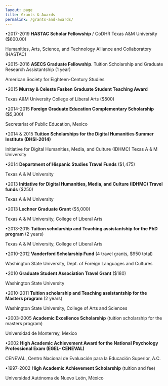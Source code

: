 ```yaml
---
layout: page
title: Grants & Awards
permalink: /grants-and-awards/
---
```



•2017-2019	**HASTAC Scholar Fellowship** / CoDHR Texas A&M University ($600.00)

Humanities, Arts, Science, and Technology Alliance and Collaboratory (HASTAC)


•2015-2016 **ASECS Graduate Fellowship**. Tuition Scholarship and Graduate Research Assistantship (1 year)

American Society for Eighteen-Century Studies


•2015 **Murray & Celeste Fasken Graduate Student Teaching Award**

Texas A&M University College of Liberal Arts ($500)


•2014-2015 **Foreign Graduate Education Complementary Scholarship** ($5,300)

Secretariat of Public Education, Mexico


•2014 & 2015 **Tuition Scholarships for the Digital Humanities Summer Institute (DHSI-2014)**

Initiative for Digital Humanities, Media, and Culture (IDHMC) Texas A & M University


•2014 **Department of Hispanic Studies Travel Funds** ($1,475)

Texas A & M University


•2013 **Initiative for Digital Humanities, Media, and Culture (IDHMC) Travel funds** ($250)

Texas A & M University


•2013 **Lechner Graduate Grant** ($5,000)

Texas A & M University, College of Liberal Arts


•2013-2015 **Tuition scholarship and Teaching assistantship for the PhD program** (2 years)

Texas A & M University, College of Liberal Arts


•2010-2012 **Vanderford Scholarship Fund** (4 travel grants, $950 total)

Washington State University, Dept. of Foreign Languages and Cultures


•2010 **Graduate Student Association Travel Grant** ($180)

Washington State University  


•2010-2011 **Tuition scholarship and Teaching assistantship for the Masters program** (2 years)

Washington State University, College of Arts and Sciences


•2003-2005 **Academic Excellence Scholarship** (tuition scholarship for the masters program)

Universidad de Monterrey, Mexico


•2002 **High Academic Achievement Award for the National Psychology Professional Exam (EGEL- CENEVAL)**

CENEVAL, Centro Nacional de Evaluación para la Educación Superior, A.C.


•1997-2002 	**High Academic Achievement Scholarship** (tuition and fee)

Universidad Autónoma de Nuevo León, México

